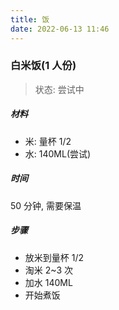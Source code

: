 ```yaml
---
title: 饭
date: 2022-06-13 11:46
---
```


### 白米饭(1 人份)
> 状态: 尝试中
##### 材料
- 米: 量杯 1/2
- 水: 140ML(尝试)

##### 时间
50 分钟, 需要保温

##### 步骤
- 放米到量杯 1/2
- 淘米 2~3 次
- 加水 140ML
- 开始煮饭




















